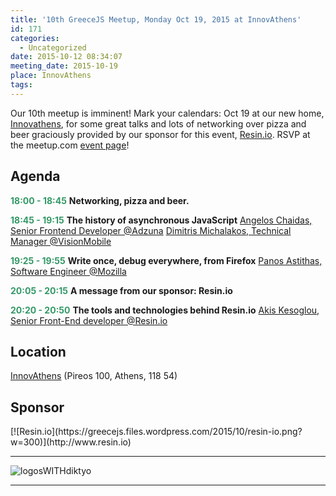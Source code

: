 ```yaml
---
title: '10th GreeceJS Meetup, Monday Oct 19, 2015 at InnovAthens'
id: 171
categories:
  - Uncategorized
date: 2015-10-12 08:34:07
meeting_date: 2015-10-19
place: InnovAthens
tags:
---
```


Our 10th meetup is imminent! Mark your calendars: Oct 19 at our new home, [Innovathens](http://www.innovathens.gr/ "Innovathens"), for some great talks and lots of networking over pizza and beer graciously provided by our sponsor for this event, [Resin.io](https://resin.io/). RSVP at the meetup.com [event page](http://www.meetup.com/GreeceJS/events/225971016/)!

<!-- more -->
## Agenda

**<span style="color:#339966;">18:00 - 18:45</span>**
**Networking, pizza and beer.**

<span style="color:#339966;">**18:45 - 19:15**</span>
**The history of asynchronous JavaScript**
[Angelos Chaidas, Senior Frontend Developer @Adzuna](https://www.linkedin.com/in/chaidas)
[Dimitris Michalakos, Technical Manager @VisionMobile](https://www.linkedin.com/in/dmichalakos)

<span style="color:#339966;">**19:25 - 19:55**</span>
**Write once, debug everywhere, from Firefox**
[Panos Astithas, Software Engineer @Mozilla](https://www.linkedin.com/in/astithas)

<span style="color:#339966;">**20:05 - 20:15**</span>
**A message from our sponsor: Resin.io**

<span style="color:#339966;">**20:20 - 20:50**</span>
**The tools and technologies behind Resin.io**
[Akis Kesoglou, Senior Front-End developer @Resin.io](https://www.linkedin.com/in/akiskesoglou)

## Location

[InnovAthens](http://www.innovathens.gr/) (Pireos 100, Athens, 118 54)

## Sponsor

<div>[![Resin.io](https://greecejs.files.wordpress.com/2015/10/resin-io.png?w=300)](http://www.resin.io)</div>

* * *

![logosWITHdiktyo](https://greecejs.files.wordpress.com/2015/10/logoswithdiktyo-2.jpg?w=600)

* * *